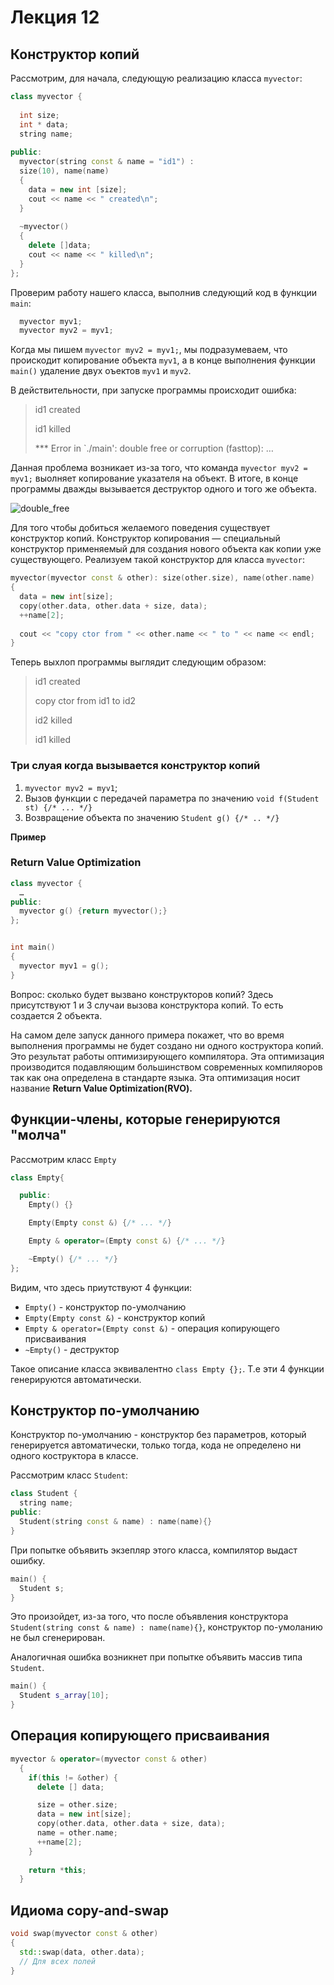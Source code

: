 # Лекция 12


## Конструктор копий

Рассмотрим, для начала, следующую реализацию класса `myvector`:

```cpp
class myvector {
  
  int size;
  int * data;
  string name;
  
public:
  myvector(string const & name = "id1") :
  size(10), name(name)
  {
    data = new int [size];
    cout << name << " created\n";
  }
  
  ~myvector()
  {
    delete []data;
    cout << name << " killed\n";
  }  
};
```

Проверим работу нашего класса, выполнив следующий код в функции `main`:

```cpp
  myvector myv1;
  myvector myv2 = myv1;
```

Когда мы пишем `myvector myv2 = myv1;`, мы подразумеваем, что проискодит копирование объекта `myv1`, а в конце выполнения функции `main()` удаление двух оъектов `myv1` и `myv2`.

В действительности, при запуске программы происходит ошибка:

> id1 created
>
> id1 killed
>
> *** Error in `./main': double free or corruption (fasttop): …


Данная проблема возникает из-за того, что команда `myvector myv2 = myv1;` выолняет копирование указателя на объект. В итоге, в конце программы дважды вызывается деструктор одного и того же объекта.

![double_free](../img/ "Возникновение ошибки double free or corruption")

Для того чтобы добиться желаемого поведения существует конструктор копий.
Конструктор копирования ― специальный конструктор применяемый для создания нового объекта как копии уже существующего.
Реализуем такой конструктор для класса `myvector`:

```cpp
myvector(myvector const & other): size(other.size), name(other.name)
{
  data = new int[size];
  copy(other.data, other.data + size, data);
  ++name[2];
  
  cout << "copy ctor from " << other.name << " to " << name << endl;
}
```

Теперь выхлоп программы выглядит следующим образом:

>id1 created
>
>copy ctor from id1 to id2
>
>id2 killed
>
>id1 killed



### Три слуая когда вызывается конструктор копий

1. `myvector myv2 = myv1`;
2. Вызов функции с передачей параметра по значению `void f(Student st) {/* ... */}`
3. Возвращение объекта по значению `Student g() {/* .. */}`

**Пример**


### Return Value Optimization

```cpp
class myvector {
  …  
public:
  myvector g() {return myvector();}  
};


int main()
{
  myvector myv1 = g();
} 
```

Вопрос: сколько будет вызвано конструкторов копий? 
Здесь присутствуют 1 и 3 случаи вызова конструктора копий. То есть создается 2 объекта.

На самом деле запуск данного примера покажет, что во время выполнения программы не будет создано ни одного коструктора копий. Это результат работы оптимизирующего компилятора. Эта оптимизация производится подавляющим большинством современных компиляоров так как она определена в стандарте языка. Эта оптимизация носит название **Return Value Optimization(RVO).**

 
## Функции-члены, которые генерируются "молча"

Рассмотрим класс `Empty`

```cpp
class Empty{

  public:
    Empty() {}

    Empty(Empty const &) {/* ... */}

    Empty & operator=(Empty const &) {/* ... */}

    ~Empty() {/* ... */}
};
```

Видим, что здесь приутствуют 4 функции:

* `Empty()` - конструктор по-умолчанию
* `Empty(Empty const &)` - конструктор копий
* `Empty & operator=(Empty const &)` - операция копирующего присваивания
* `~Empty()` - деструктор

Такое описание класса эквивалентно `class Empty {};`. Т.е эти 4 функции генерируются автоматически.


## Конструктор по-умолчанию

Конструктор по-умолчанию - конструктор без параметров, который генерируется автоматически, только тогда, кода не определено ни одного коструктора в классе.

Рассмотрим класс `Student`:

```cpp
class Student {
  string name;
public:
  Student(string const & name) : name(name){}
}
```

При попытке объявить экзепляр этого класса, компилятор выдаст ошибку.

```cpp
main() {
  Student s;
}
```

Это произойдет, из-за того, что после объявления конструктора `Student(string const & name) : name(name){}`, конструктор по-умоланию не был сгенерирован.


Аналогичная ошибка возникнет при попытке объявить массив типа `Student`.

```cpp
main() {
  Student s_array[10];
}
```




## Операция копирующего присваивания

```cpp
myvector & operator=(myvector const & other)
  {
    if(this != &other) {
      delete [] data;

      size = other.size;
      data = new int[size];
      copy(other.data, other.data + size, data);
      name = other.name;
      ++name[2];
    }
    
    return *this;
  }
```

## Идиома copy-and-swap

```cpp
void swap(myvector const & other)
{
  std::swap(data, other.data); 
  // Для всех полей
}
```